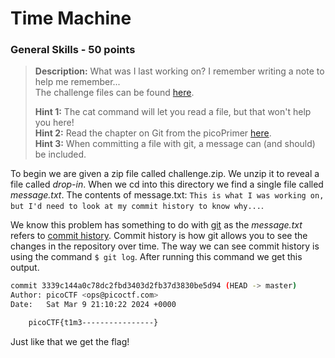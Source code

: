 # Time Machine

### General Skills - 50 points

>**Description:** What was I last working on? I remember writing a note to help me remember... <br>
> The challenge files can be found [here](challenge.zip).
>
>**Hint 1:** The cat command will let you read a file, but that won't help you here! <br>
>**Hint 2:** Read the chapter on Git from the picoPrimer [here](https://primer.picoctf.org/#_git_version_control).<br>
>**Hint 3:** When committing a file with git, a message can (and should) be included.

To begin we are given a zip file called challenge.zip. We unzip it to reveal a file called *drop-in*. When we cd into this directory we find a single file called *message.txt*. The contents of message.txt: `This is what I was working on, but I'd need to look at my commit history to know why...`. 

We know this problem has something to do with [git](https://git-scm.com/) as the *message.txt* refers to [commit history](https://git-scm.com/book/en/v2/Git-Basics-Viewing-the-Commit-History). Commit history is how git allows you to see the changes in the repository over time. The way we can see commit history is using the command `$ git log`. After running this command we get this output.

```bash
commit 3339c144a0c78dc2fbd3403d2fb37d3830be5d94 (HEAD -> master)
Author: picoCTF <ops@picoctf.com>
Date:   Sat Mar 9 21:10:22 2024 +0000

    picoCTF{t1m3----------------}
```

Just like that we get the flag!
